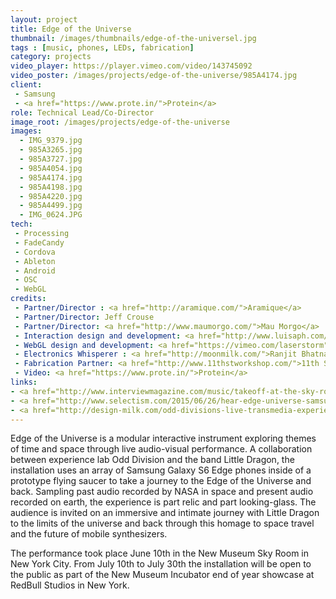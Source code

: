 ```yaml
---
layout: project
title: Edge of the Universe
thumbnail: /images/thumbnails/edge-of-the-universel.jpg
tags : [music, phones, LEDs, fabrication]
category: projects
video_player: https://player.vimeo.com/video/143745092
video_poster: /images/projects/edge-of-the-universe/985A4174.jpg
client: 
 - Samsung
 - <a href="https://www.prote.in/">Protein</a>
role: Technical Lead/Co-Director
image_root: /images/projects/edge-of-the-universe
images:
  - IMG_9379.jpg
  - 985A3265.jpg
  - 985A3727.jpg
  - 985A4054.jpg
  - 985A4174.jpg
  - 985A4198.jpg
  - 985A4220.jpg
  - 985A4499.jpg
  - IMG_0624.JPG
tech:
 - Processing
 - FadeCandy
 - Cordova
 - Ableton
 - Android
 - OSC
 - WebGL
credits:
 - Partner/Director : <a href="http://aramique.com/">Aramique</a>
 - Partner/Director: Jeff Crouse
 - Partner/Director: <a href="http://www.maumorgo.com/">Mau Morgo</a>
 - Interaction design and development: <a href="http://www.luisaph.com/">Luisa Pereira</a>
 - WebGL design and development: <a href="https://vimeo.com/laserstorm">Lars Berg</a>
 - Electronics Whisperer : <a href="http://moonmilk.com/">Ranjit Bhatnagar</a>
 - Fabrication Partner: <a href="http://www.11thstworkshop.com/">11th Street Workshop</a>
 - Video: <a href="https://www.prote.in/">Protein</a>
links:
- <a href="http://www.interviewmagazine.com/music/takeoff-at-the-sky-room#_">TAKEOFF AT THE SKY ROOM</a>
- <a href="http://www.selectism.com/2015/06/26/hear-edge-universe-samsung-makes-musical-instruments-galaxy-s6-edge/">HEAR THE “EDGE OF THE UNIVERSE” – SAMSUNG MAKES MUSICAL INSTRUMENTS WITH THE GALAXY S6 EDGE</a>
- <a href="http://design-milk.com/odd-divisions-live-transmedia-experience-little-dragon/">ODD DIVISION’S LIVE TRANSMEDIA EXPERIENCE FOR LITTLE DRAGON</a>
---
```


Edge of the Universe is a modular interactive instrument exploring themes of time and space through live audio-visual performance. A collaboration between experience lab Odd Division and the band Little Dragon, the installation uses an array of Samsung Galaxy S6 Edge phones inside of a prototype flying saucer to take a journey to the Edge of the Universe and back. Sampling past audio recorded by NASA in space and present audio recorded on earth, the experience is part relic and part looking-glass. The audience is invited on an immersive and intimate journey with Little Dragon to the limits of the universe and back through this homage to space travel and the future of mobile synthesizers.

The performance took place June 10th in the New Museum Sky Room in New York City. From July 10th to July 30th the installation will be open to the public as part of the New Museum Incubator end of year showcase at RedBull Studios in New York. 



